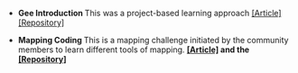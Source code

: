 
- <strong>Gee Introduction </strong>This was a project-based learning approach [[Article]](https://doi.org) [[Repository]](https://github.com/)

- <strong>Mapping Coding </strong>This is a mapping challenge initiated by the community members to learn different tools of mapping.  <strong> [[Article]](https://doi.org/) and the [[Repository]](https://github.com/)
